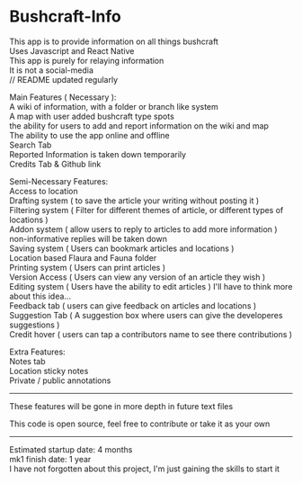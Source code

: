 # Bushcraft-Info
This app is to provide information on all things bushcraft <br>
Uses Javascript and React Native <br>
This app is purely for relaying information <br>
It is not a social-media <br>
// README updated regularly <br>

Main Features ( Necessary ): <br>
A wiki of information, with a folder or branch like system <br>
A map with user added bushcraft type spots <br>
the ability for users to add and report information on the wiki and map <br>
The ability to use the app online and offline <br>
Search Tab <br>
Reported Information is taken down temporarily <br>
Credits Tab & Github link <br>

Semi-Necessary Features: <br>
Access to location <br>
Drafting system ( to save the article your writing without posting it ) <br>
Filtering system ( Filter for different themes of article, or different types of locations ) <br>
Addon system ( allow users to reply to articles to add more information ) non-informative replies will be taken down <br>
Saving system ( Users can bookmark articles and locations ) <br>
Location based Flaura and Fauna folder <br>
Printing system ( Users can print articles ) <br>
Version Access ( Users can view any version of an article they wish ) <br>
Editing system ( Users have the ability to edit articles ) I'll have to think more about this idea... <br>
Feedback tab ( users can give feedback on articles and locations ) <br>
Suggestion Tab ( A suggestion box where users can give the developeres suggestions ) <br>
Credit hover ( users can tap a contributors name to see there contributions ) <br>

Extra Features: <br>
Notes tab <br>
Location sticky notes <br>
Private / public annotations <br>

- - -

These features will be gone in more depth in future text files <br>

This code is open source, feel free to contribute or take it as your own<br>

- - -

Estimated startup date: 4 months<br>
mk1 finish date: 1 year<br>
I have not forgotten about this project, I'm just gaining the skills to start it<br>
